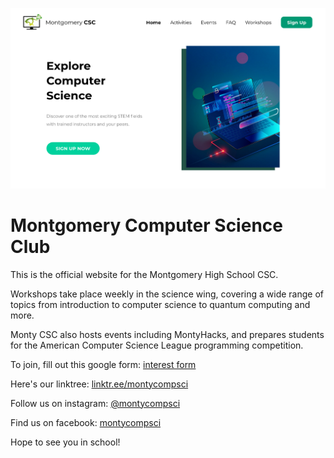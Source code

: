![Landing Page](https://github.com/antz22/montycsc-website/blob/master/screenshots/landing_page.png)


# Montgomery Computer Science Club

This is the official website for the Montgomery High School CSC.

Workshops take place weekly in the science wing, covering a wide range of topics from introduction to computer science to quantum computing and more. 

Monty CSC also hosts events including MontyHacks, and prepares students for the American Computer Science League programming competition.

To join, fill out this google form: [interest form](https://forms.gle/HvYdk998iZ3sim5y7)

Here's our linktree: [linktr.ee/montycompsci](https://linktr.ee/montycompsci)

Follow us on instagram: [@montycompsci](https://www.instagram.com/montycompsci)

Find us on facebook: [montycompsci](https://youtu.be/dQw4w9WgXcQ)

Hope to see you in school!